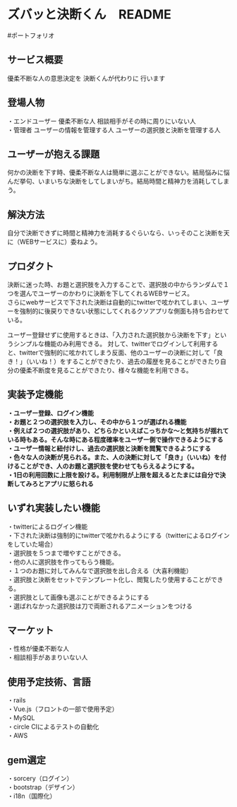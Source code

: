 # ズバッと決断くん　README
#ポートフォリオ

## サービス概要

優柔不断な人の意思決定を
決断くんが代わりに
行います

## 登場人物
・エンドユーザー
	優柔不断な人
	相談相手がその時に周りにいない人
	<br>
・管理者
	ユーザーの情報を管理する人
	ユーザーの選択肢と決断を管理する人<br>

## ユーザーが抱える課題
何かの決断を下す時、優柔不断な人は簡単に選ぶことができない。結局悩みに悩んだ挙句、いまいちな決断をしてしまいがち。結局時間と精神力を消耗してしまう。

## 解決方法
自分で決断できずに時間と精神力を消耗するぐらいなら、いっそのこと決断を天に（WEBサービスに）委ねよう。


## プロダクト
決断に迷った時、お題と選択肢を入力することで、選択肢の中からランダムで１つを選んでユーザーのかわりに決断を下してくれるWEBサービス。<br>
さらにwebサービスで下された決断は自動的にtwitterで呟かれてしまい、ユーザーを強制的に後戻りできない状態にしてくれるクソアプリな側面も持ち合わせている。

ユーザー登録せずに使用するときは、「入力された選択肢から決断を下す」というシンプルな機能のみ利用できる。
対して、twitterでログインして利用すると、twitterで強制的に呟かれてしまう反面、他のユーザーの決断に対して「良き！」（いいね！）をすることができたり、過去の履歴を見ることができたり自分の優柔不断度を見ることができたり、様々な機能を利用できる。


## 実装予定機能
**・ユーザー登録、ログイン機能**<br>
**・お題と２つの選択肢を入力し、その中から１つが選ばれる機能**<br>
**・例えば２つの選択肢があり、どちらかといえばこっちかな〜と気持ちが揺れている時もある。そんな時にある程度確率をユーザー側で操作できるようにする**<br>
**・ユーザー情報と紐付けし、過去の選択肢と決断を閲覧できるようにする**<br>
**・色々な人の決断が見られる。また、人の決断に対して「良き」（いいね）を付けることができ、人のお題と選択肢を使わせてもらえるようにする。**<br>
**・1日の利用回数に上限を設ける。利用制限が上限を超えるとたまには自分で決断してみろとアプリに怒られる**
<br>

## いずれ実装したい機能
・twitterによるログイン機能<br>
・下された決断は強制的にtwitterで呟かれるようにする（twitterによるログインをしていた場合）<br>
・選択肢を５つまで増やすことができる。<br>
・他の人に選択肢を作ってもらう機能。<br>
・１つのお題に対してみんなで選択肢を出し合える（大喜利機能）<br>
・選択肢と決断をセットでテンプレート化し、閲覧したり使用することができる。<br>
・選択肢として画像も選ぶことができるようにする<br>
・選ばれなかった選択肢は刀で両断されるアニメーションをつける<br>



## マーケット
・性格が優柔不断な人<br>
・相談相手があまりいない人<br>

## 使用予定技術、言語
・rails<br>
・Vue.js（フロントの一部で使用予定）<br>
・MySQL<br>
・circle CIによるテストの自動化<br>
・AWS<br>

## gem選定
・sorcery（ログイン）<br>
・bootstrap（デザイン）<br>
・i18n（国際化）


